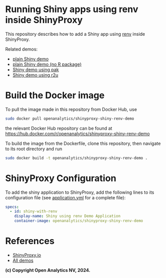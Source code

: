 # Running Shiny apps using renv inside ShinyProxy

This repository describes how to add a Shiny app
using [renv](https://rstudio.github.io/renv/articles/renv.html) inside
ShinyProxy.

Related demos:

- [plain Shiny demo](https://github.com/openanalytics/shinyproxy-demo)
- [plain Shiny demo (no R package)](https://github.com/openanalytics/shinyproxy-demo-minimal)
- [Shiny demo using pak](https://github.com/openanalytics/shinyproxy-shiny-pak-demo)
- [Shiny demo using r2u](https://github.com/openanalytics/shinyproxy-shiny-r2u-demo)

# Build the Docker image

To pull the image made in this repository from Docker Hub, use

```bash
sudo docker pull openanalytics/shinyproxy-shiny-renv-demo
```

the relevant Docker Hub repository can be found at https://hub.docker.com/r/openanalytics/shinyproxy-shiny-renv-demo

To build the image from the Dockerfile, clone this repository, then navigate to its root directory and run

```bash
sudo docker build -t openanalytics/shinyproxy-shiny-renv-demo .
```

# ShinyProxy Configuration

To add the shiny application to ShinyProxy, add the following lines to its configuration file (see [application.yml](./application.yml) for a complete file):

```yaml
specs:
  - id: shiny-with-renv
    display-name: Shiny using renv Demo Application
    container-image: openanalytics/shinyproxy-shiny-renv-demo
```

# References

- [ShinyProxy.io](https://shinyproxy.io/)
- [All demos](https://shinyproxy.io/documentation/demos/)

**(c) Copyright Open Analytics NV, 2024.**
